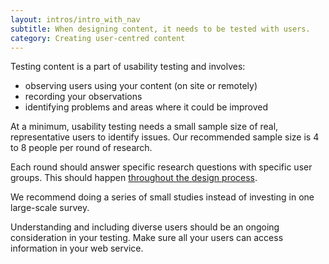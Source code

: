 ```yaml
---
layout: intros/intro_with_nav
subtitle: When designing content, it needs to be tested with users.
category: Creating user-centred content
---
```

Testing content is a part of usability testing and involves:

- observing users using your content (on site or remotely)
- recording your observations
- identifying problems and areas where it could be improved

At a minimum, usability testing needs a small sample size of real, representative users to identify issues. Our recommended sample size is 4 to 8 people per round of research.

Each round should answer specific research questions with specific user groups. This should happen [throughout the design process](/user-research/research-stages/).

We recommend doing a series of small studies instead of investing in one large-scale survey.

Understanding and including diverse users should be an ongoing consideration in your testing. Make sure all your users can access information in your web service.

